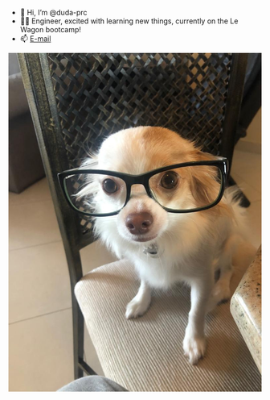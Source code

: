 - 👋 Hi, I’m @duda-prc
- 👩‍💻 Engineer, excited with learning new things, currently on the Le Wagon bootcamp!
- 📫 <a href="mailto:eduarda.prc@gmail.com" target="_blank"> E-mail </a>

<img src='poppy1.jpg'>

